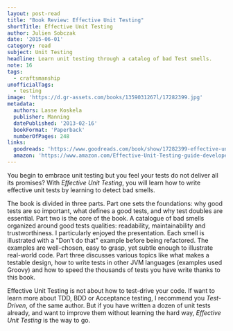 ```yaml
---
layout: post-read
title: "Book Review: Effective Unit Testing"
shortTitle: Effective Unit Testing
author: Julien Sobczak
date: '2015-06-01'
category: read
subject: Unit Testing
headline: Learn unit testing through a catalog of bad Test smells.
note: 16
tags:
  - craftsmanship
unofficialTags:
  - testing
image: 'https://d.gr-assets.com/books/1359031267l/17282399.jpg'
metadata:
  authors: Lasse Koskela
  publisher: Manning
  datePublished: '2013-02-16'
  bookFormat: 'Paperback'
  numberOfPages: 248
links:
  goodreads: 'https://www.goodreads.com/book/show/17282399-effective-unit-testing'
  amazon: 'https://www.amazon.com/Effective-Unit-Testing-guide-developers/dp/1935182579/'
---
```


You begin to embrace unit testing but you feel your tests do not deliver all its promises? With *Effective Unit Testing*, you will learn how to write effective unit tests by learning to detect bad smells.

The book is divided in three parts. Part one sets the foundations: why good tests are so important, what defines a good tests, and why test doubles are essential. Part two is the core of the book. A catalogue of bad smells organized around good tests qualities: readability, maintainability and trustworthiness. I particularly enjoyed the presentation. Each smell is illustrated with a "Don’t do that" example before being refactored. The examples are well-chosen, easy to grasp, yet subtle enough to illustrate real-world code. Part three discusses various topics like what makes a testable design, how to write tests in other JVM languages (examples used Groovy) and how to speed the thousands of tests you have write thanks to this book.

Effective Unit Testing is not about how to test-drive your code. If want to learn more about TDD, BDD or Acceptance testing, I recommend you *Test-Driven*, of the same author. But if you have written a dozen of unit tests already, and want to improve them without learning the hard way, *Effective Unit Testing* is the way to go.
